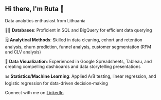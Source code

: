 ## Hi there, I'm Ruta 👋

Data analytics enthusiast from Lithuania

👨‍💻 **Databases**: Proficient in SQL and BigQuery for efficient data querying

🗒️ **Analytical Methods**: Skilled in data cleaning, cohort and retention analysis, churn prediction, funnel analysis, customer segmentation (RFM and CLV analysis)

🎨 **Data Visualization**: Experienced in Google Spreadsheets, Tableau, and creating compelling dashboards and data storytelling presentations

📊 **Statistics/Machine Learning**: Applied A/B testing, linear regression, and logistic regression for data-driven decision-making

Connect with me on [LinkedIn](https://www.linkedin.com/in/ruta-spaicyte/)

<!--
**rutasp/rutasp** is a ✨ _special_ ✨ repository because its `README.md` (this file) appears on your GitHub profile.

Here are some ideas to get you started:

- 🔭 I’m currently working on ...
- 🌱 I’m currently learning ...
- 👯 I’m looking to collaborate on ...
- 🤔 I’m looking for help with ...
- 💬 Ask me about ...
- 📫 How to reach me: ...
- 😄 Pronouns: ...
- ⚡ Fun fact: ...
-->
